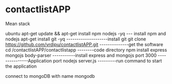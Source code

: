 # contactlistAPP


Mean stack 

ubuntu
apt-get update && apt-get install npm nodejs -yq    --- install npm and nodejs
apt-get install git -yq --------------------install git 
git clone https://github.com/vrdipu/contactlistAPP.git --------------get the software 
cd /contactlistAPP/contactlistapp --------code directory 
npm install express mongojs body-parser -----------install express and mongojs 
port 3000 ---------------Application port 
nodejs server.js ---------run command to start the application 


connect to mongoDB with name mongodb 
